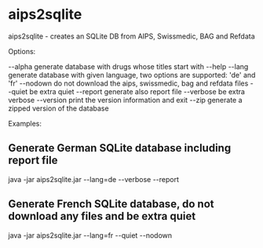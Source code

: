 aips2sqlite
===========

aips2sqlite - creates an SQLite DB from AIPS, Swissmedic, BAG and Refdata

Options:

--alpha <arg> 	generate database with drugs whose titles start with <arg>
--help
--lang <arg>	generate database with given language, two options are supported: 'de' and 'fr'
--nodown		do not download the aips, swissmedic, bag and refdata files
--quiet			be extra quiet
--report		generate also report file
--verbose		be extra verbose
--version		print the version information and exit
--zip			generate a zipped version of the database 


Examples:

## Generate German SQLite database including report file
java -jar aips2sqlite.jar --lang=de --verbose --report

## Generate French SQLite database, do not download any files and be extra quiet
java -jar aips2sqlite.jar --lang=fr --quiet --nodown